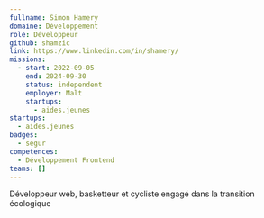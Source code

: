 ```yaml
---
fullname: Simon Hamery
domaine: Développement
role: Développeur
github: shamzic
link: https://www.linkedin.com/in/shamery/
missions:
  - start: 2022-09-05
    end: 2024-09-30
    status: independent
    employer: Malt
    startups:
      - aides.jeunes
startups:
  - aides.jeunes
badges:
  - segur
competences:
  - Développement Frontend
teams: []
---
```

Développeur web, basketteur et cycliste engagé dans la transition écologique